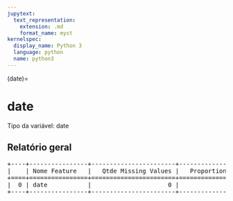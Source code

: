 ```yaml
--- 
jupytext:
  text_representation:
    extension: .md
    format_name: myst
kernelspec:
  display_name: Python 3
  language: python
  name: python3
---
```


(date)= 

# date
Tipo da variável: date
## Relatório geral

<pre>
+----+----------------+-----------------------+-----------------------------+
|    | Nome Feature   |   Qtde Missing Values |   Proportion Missing Values |
+====+================+=======================+=============================+
|  0 | date           |                     0 |                           0 |
+----+----------------+-----------------------+-----------------------------+
</pre>

